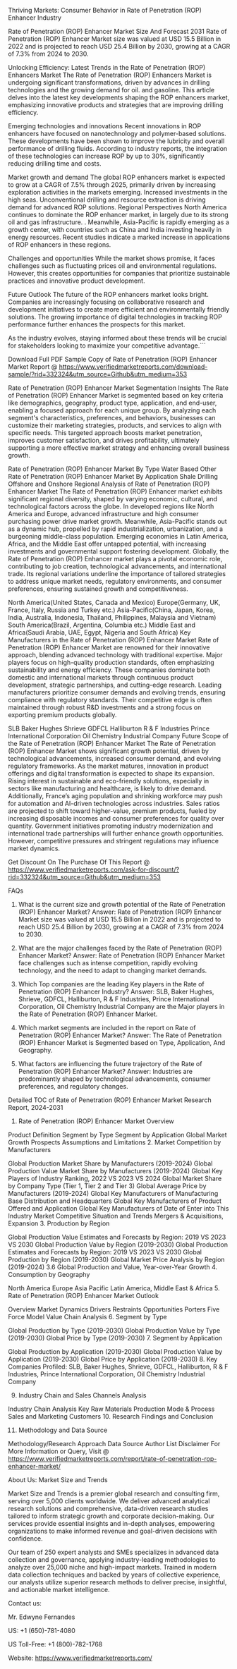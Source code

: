 Thriving Markets: Consumer Behavior in Rate of Penetration (ROP) Enhancer Industry


Rate of Penetration (ROP) Enhancer Market Size And Forecast 2031
Rate of Penetration (ROP) Enhancer Market size was valued at USD 15.5 Billion in 2022 and is projected to reach USD 25.4 Billion by 2030, growing at a CAGR of 7.3% from 2024 to 2030.

Unlocking Efficiency: Latest Trends in the Rate of Penetration (ROP) Enhancers Market
The Rate of Penetration (ROP) Enhancers Market is undergoing significant transformations, driven by advances in drilling technologies and the growing demand for oil. and gasoline. This article delves into the latest key developments shaping the ROP enhancers market, emphasizing innovative products and strategies that are improving drilling efficiency.

Emerging technologies and innovations
Recent innovations in ROP enhancers have focused on nanotechnology and polymer-based solutions. These developments have been shown to improve the lubricity and overall performance of drilling fluids. According to industry reports, the integration of these technologies can increase ROP by up to 30%, significantly reducing drilling time and costs.

Market growth and demand
The global ROP enhancers market is expected to grow at a CAGR of 7.5% through 2025, primarily driven by increasing exploration activities in the markets emerging.
Increased investments in the high seas. Unconventional drilling and resource extraction is driving demand for advanced ROP solutions.
Regional Perspectives
North America continues to dominate the ROP enhancer market, in largely due to its strong oil and gas infrastructure. . Meanwhile, Asia-Pacific is rapidly emerging as a growth center, with countries such as China and India investing heavily in energy resources. Recent studies indicate a marked increase in applications of ROP enhancers in these regions.

Challenges and opportunities
While the market shows promise, it faces challenges such as fluctuating prices oil and environmental regulations. However, this creates opportunities for companies that prioritize sustainable practices and innovative product development.

Future Outlook
The future of the ROP enhancers market looks bright. Companies are increasingly focusing on collaborative research and development initiatives to create more efficient and environmentally friendly solutions. The growing importance of digital technologies in tracking ROP performance further enhances the prospects for this market.

As the industry evolves, staying informed about these trends will be crucial for stakeholders looking to maximize your competitive advantage.```

Download Full PDF Sample Copy of Rate of Penetration (ROP) Enhancer Market Report @ https://www.verifiedmarketreports.com/download-sample/?rid=332324&utm_source=Github&utm_medium=353

Rate of Penetration (ROP) Enhancer Market Segmentation Insights
The Rate of Penetration (ROP) Enhancer Market is segmented based on key criteria like demographics, geography, product type, application, and end-user, enabling a focused approach for each unique group. By analyzing each segment's characteristics, preferences, and behaviors, businesses can customize their marketing strategies, products, and services to align with specific needs. This targeted approach boosts market penetration, improves customer satisfaction, and drives profitability, ultimately supporting a more effective market strategy and enhancing overall business growth.

Rate of Penetration (ROP) Enhancer Market By Type
Water Based
Other
Rate of Penetration (ROP) Enhancer Market By Application
Shale Drilling
Offshore and Onshore
Regional Analysis of Rate of Penetration (ROP) Enhancer Market
The Rate of Penetration (ROP) Enhancer market exhibits significant regional diversity, shaped by varying economic, cultural, and technological factors across the globe. In developed regions like North America and Europe, advanced infrastructure and high consumer purchasing power drive market growth. Meanwhile, Asia-Pacific stands out as a dynamic hub, propelled by rapid industrialization, urbanization, and a burgeoning middle-class population. Emerging economies in Latin America, Africa, and the Middle East offer untapped potential, with increasing investments and governmental support fostering development. Globally, the Rate of Penetration (ROP) Enhancer market plays a pivotal economic role, contributing to job creation, technological advancements, and international trade. Its regional variations underline the importance of tailored strategies to address unique market needs, regulatory environments, and consumer preferences, ensuring sustained growth and competitiveness.

North America(United States, Canada and Mexico)
Europe(Germany, UK, France, Italy, Russia and Turkey etc.)
Asia-Pacific(China, Japan, Korea, India, Australia, Indonesia, Thailand, Philippines, Malaysia and Vietnam)
South America(Brazil, Argentina, Columbia etc.)
Middle East and Africa(Saudi Arabia, UAE, Egypt, Nigeria and South Africa)
Key Manufacturers in the Rate of Penetration (ROP) Enhancer Market
Rate of Penetration (ROP) Enhancer Market are renowned for their innovative approach, blending advanced technology with traditional expertise. Major players focus on high-quality production standards, often emphasizing sustainability and energy efficiency. These companies dominate both domestic and international markets through continuous product development, strategic partnerships, and cutting-edge research. Leading manufacturers prioritize consumer demands and evolving trends, ensuring compliance with regulatory standards. Their competitive edge is often maintained through robust R&D investments and a strong focus on exporting premium products globally.

SLB
Baker Hughes
Shrieve
GDFCL
Halliburton
R & F Industries
Prince International Corporation
Oil Chemistry Industrial Company
Future Scope of the Rate of Penetration (ROP) Enhancer Market
The Rate of Penetration (ROP) Enhancer Market shows significant growth potential, driven by technological advancements, increased consumer demand, and evolving regulatory frameworks. As the market matures, innovation in product offerings and digital transformation is expected to shape its expansion. Rising interest in sustainable and eco-friendly solutions, especially in sectors like manufacturing and healthcare, is likely to drive demand. Additionally, France’s aging population and shrinking workforce may push for automation and AI-driven technologies across industries. Sales ratios are projected to shift toward higher-value, premium products, fueled by increasing disposable incomes and consumer preferences for quality over quantity. Government initiatives promoting industry modernization and international trade partnerships will further enhance growth opportunities. However, competitive pressures and stringent regulations may influence market dynamics.

Get Discount On The Purchase Of This Report @ https://www.verifiedmarketreports.com/ask-for-discount/?rid=332324&utm_source=Github&utm_medium=353

FAQs
1. What is the current size and growth potential of the Rate of Penetration (ROP) Enhancer Market?
Answer: Rate of Penetration (ROP) Enhancer Market size was valued at USD 15.5 Billion in 2022 and is projected to reach USD 25.4 Billion by 2030, growing at a CAGR of 7.3% from 2024 to 2030.

2. What are the major challenges faced by the Rate of Penetration (ROP) Enhancer Market?
Answer: Rate of Penetration (ROP) Enhancer Market face challenges such as intense competition, rapidly evolving technology, and the need to adapt to changing market demands.

3. Which Top companies are the leading Key players in the Rate of Penetration (ROP) Enhancer Industry?
Answer: SLB, Baker Hughes, Shrieve, GDFCL, Halliburton, R & F Industries, Prince International Corporation, Oil Chemistry Industrial Company are the Major players in the Rate of Penetration (ROP) Enhancer Market.

4. Which market segments are included in the report on Rate of Penetration (ROP) Enhancer Market?
Answer: The Rate of Penetration (ROP) Enhancer Market is Segmented based on Type, Application, And Geography.

5. What factors are influencing the future trajectory of the Rate of Penetration (ROP) Enhancer Market?
Answer: Industries are predominantly shaped by technological advancements, consumer preferences, and regulatory changes.

Detailed TOC of Rate of Penetration (ROP) Enhancer Market Research Report, 2024-2031
1. Rate of Penetration (ROP) Enhancer Market Overview

Product Definition
Segment by Type
Segment by Application
Global Market Growth Prospects
Assumptions and Limitations
2. Market Competition by Manufacturers

Global Production Market Share by Manufacturers (2019-2024)
Global Production Value Market Share by Manufacturers (2019-2024)
Global Key Players of Industry Ranking, 2022 VS 2023 VS 2024
Global Market Share by Company Type (Tier 1, Tier 2 and Tier 3)
Global Average Price by Manufacturers (2019-2024)
Global Key Manufacturers of Manufacturing Base Distribution and Headquarters
Global Key Manufacturers of Product Offered and Application
Global Key Manufacturers of Date of Enter into This Industry
Market Competitive Situation and Trends
Mergers & Acquisitions, Expansion
3. Production by Region

Global Production Value Estimates and Forecasts by Region: 2019 VS 2023 VS 2030
Global Production Value by Region (2019-2030)
Global Production Estimates and Forecasts by Region: 2019 VS 2023 VS 2030
Global Production by Region (2019-2030)
Global Market Price Analysis by Region (2019-2024) 3.6 Global Production and Value, Year-over-Year Growth
4. Consumption by Geography

North America
Europe
Asia Pacific
Latin America, Middle East & Africa
5. Rate of Penetration (ROP) Enhancer Market Outlook

Overview
Market Dynamics
Drivers
Restraints
Opportunities
Porters Five Force Model
Value Chain Analysis 
6. Segment by Type

Global Production by Type (2019-2030)
Global Production Value by Type (2019-2030)
Global Price by Type (2019-2030)
7. Segment by Application

Global Production by Application (2019-2030)
Global Production Value by Application (2019-2030)
Global Price by Application (2019-2030)
8. Key Companies Profiled: SLB, Baker Hughes, Shrieve, GDFCL, Halliburton, R & F Industries, Prince International Corporation, Oil Chemistry Industrial Company

9. Industry Chain and Sales Channels Analysis

Industry Chain Analysis
Key Raw Materials
Production Mode & Process
Sales and Marketing
Customers
10. Research Findings and Conclusion

11. Methodology and Data Source

Methodology/Research Approach
Data Source
Author List
Disclaimer
For More Information or Query, Visit @ https://www.verifiedmarketreports.com/report/rate-of-penetration-rop-enhancer-market/

About Us: Market Size and Trends

Market Size and Trends is a premier global research and consulting firm, serving over 5,000 clients worldwide. We deliver advanced analytical research solutions and comprehensive, data-driven research studies tailored to inform strategic growth and corporate decision-making. Our services provide essential insights and in-depth analyses, empowering organizations to make informed revenue and goal-driven decisions with confidence.

Our team of 250 expert analysts and SMEs specializes in advanced data collection and governance, applying industry-leading methodologies to analyze over 25,000 niche and high-impact markets. Trained in modern data collection techniques and backed by years of collective experience, our analysts utilize superior research methods to deliver precise, insightful, and actionable market intelligence.

Contact us:

Mr. Edwyne Fernandes

US: +1 (650)-781-4080

US Toll-Free: +1 (800)-782-1768

Website: https://www.verifiedmarketreports.com/
